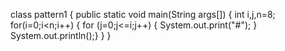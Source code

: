 
class pattern1
{
	public static void main(String args[])
	{
		int i,j,n=8;
		for(i=0;i<n;i++)
		{
			for (j=0;j<=i;j++)
			{
				System.out.print("#");
			}
		System.out.println();}
	}
}
